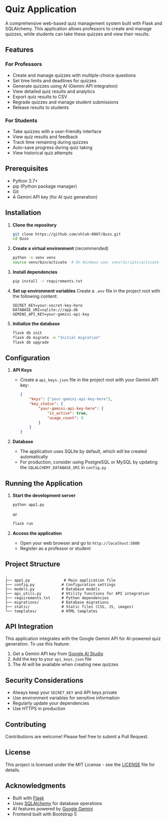 # Quiz Application

A comprehensive web-based quiz management system built with Flask and SQLAlchemy. This application allows professors to create and manage quizzes, while students can take these quizzes and view their results.

## Features

### For Professors
- Create and manage quizzes with multiple-choice questions
- Set time limits and deadlines for quizzes
- Generate quizzes using AI (Gemini API integration)
- View detailed quiz results and analytics
- Export quiz results to CSV
- Regrade quizzes and manage student submissions
- Release results to students

### For Students
- Take quizzes with a user-friendly interface
- View quiz results and feedback
- Track time remaining during quizzes
- Auto-save progress during quiz taking
- View historical quiz attempts

## Prerequisites

- Python 3.7+
- pip (Python package manager)
- Git
- A Gemini API key (for AI quiz generation)

## Installation

1. **Clone the repository**
   ```bash
   git clone https://github.com/shlok-0007/Quzo.git
   cd Quzo
   ```

2. **Create a virtual environment** (recommended)
   ```bash
   python -m venv venv
   source venv/bin/activate  # On Windows use: venv\Scripts\activate
   ```

3. **Install dependencies**
   ```bash
   pip install -r requirements.txt
   ```

4. **Set up environment variables**
   Create a `.env` file in the project root with the following content:
   ```
   SECRET_KEY=your-secret-key-here
   DATABASE_URI=sqlite:///app.db
   GEMINI_API_KEY=your-gemini-api-key
   ```

5. **Initialize the database**
   ```bash
   flask db init
   flask db migrate -m "Initial migration"
   flask db upgrade
   ```

## Configuration

1. **API Keys**
   - Create a `api_keys.json` file in the project root with your Gemini API key:
     ```json
     {
         "keys": ["your-gemini-api-key-here"],
         "key_status": {
             "your-gemini-api-key-here": {
                 "is_active": true,
                 "usage_count": 0
             }
         }
     }
     ```

2. **Database**
   - The application uses SQLite by default, which will be created automatically
   - For production, consider using PostgreSQL or MySQL by updating the `SQLALCHEMY_DATABASE_URI` in `config.py`

## Running the Application

1. **Start the development server**
   ```bash
   python app1.py
   ```
   or
   ```bash
   flask run
   ```

2. **Access the application**
   - Open your web browser and go to `http://localhost:5000`
   - Register as a professor or student

## Project Structure

```
.
├── app1.py               # Main application file
├── config.py            # Configuration settings
├── models.py            # Database models
├── api_utils.py         # Utility functions for API integration
├── requirements.txt     # Python dependencies
├── migrations/          # Database migrations
├── static/              # Static files (CSS, JS, images)
└── templates/           # HTML templates
```

## API Integration

This application integrates with the Google Gemini API for AI-powered quiz generation. To use this feature:

1. Get a Gemini API key from [Google AI Studio](https://makersuite.google.com/)
2. Add the key to your `api_keys.json` file
3. The AI will be available when creating new quizzes

## Security Considerations

- Always keep your `SECRET_KEY` and API keys private
- Use environment variables for sensitive information
- Regularly update your dependencies
- Use HTTPS in production

## Contributing

Contributions are welcome! Please feel free to submit a Pull Request.

## License

This project is licensed under the MIT License - see the [LICENSE](LICENSE) file for details.

## Acknowledgments

- Built with [Flask](https://flask.palletsprojects.com/)
- Uses [SQLAlchemy](https://www.sqlalchemy.org/) for database operations
- AI features powered by [Google Gemini](https://ai.google.dev/)
- Frontend built with Bootstrap 5